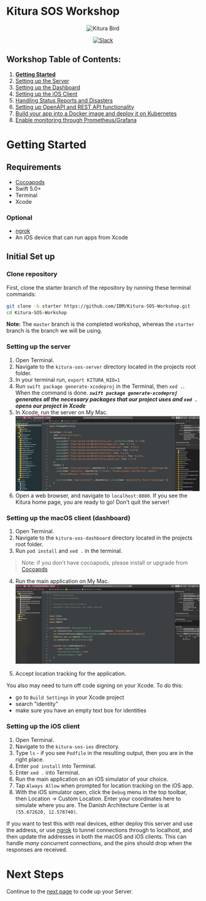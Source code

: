 # Kitura SOS Workshop

<p align="center">
<img src="https://www.ibm.com/cloud-computing/bluemix/sites/default/files/assets/page/catalog-swift.svg" width="120" alt="Kitura Bird">
</p>

<p align="center">
<a href= "http://swift-at-ibm-slack.mybluemix.net/">
    <img src="http://swift-at-ibm-slack.mybluemix.net/badge.svg"  alt="Slack">
</a>
</p>

## Workshop Table of Contents:

1. **[Getting Started](./01-GettingStarted.md)**
2. [Setting up the Server](./02-ServerSetUp.md)
3. [Setting up the Dashboard](./03-DashboardSetUp.md)
4. [Setting up the iOS Client](./04-iOSSetUp.md)
5. [Handling Status Reports and Disasters](./05-StatusReportsAndDisasters.md)
6. [Setting up OpenAPI and REST API functionality](./06-OpenAndRESTAPI.md)
7. [Build your app into a Docker image and deploy it on Kubernetes](./07-DockerAndKubernetes.md)
8. [Enable monitoring through Prometheus/Grafana](./08-PrometheusAndGrafana.md)

# Getting Started

## Requirements

- [Cocoapods](https://cocoapods.org)
- Swift 5.0+
- Terminal
- Xcode

### Optional

- [ngrok](https://ngrok.com/)
- An iOS device that can run apps from Xcode

## Initial Set up

### Clone repository

First, clone the starter branch of the repository by running these terminal commands:

```bash
git clone -b starter https://github.com/IBM/Kitura-SOS-Workshop.git
cd Kitura-SOS-Workshop
```

**Note:** The `master` branch is the completed workshop, whereas the `starter` branch is the branch we will be using.

### Setting up the server

1. Open Terminal.
2. Navigate to the `kitura-sos-server` directory located in the projects root folder.
3. In your terminal run,  `export KITURA_NIO=1`
4. Run `swift package generate-xcodeproj` in the Terminal, then `xed .`. When the command is done. ***`swift package generate-xcodeproj` generates all the necessary packages that our project uses and `xed .` opens our project in Xcode***
5. In Xcode, run the server on My Mac.
![Run on my mac](docs/sources/images/run-mac.png)
6. Open a web browser, and navigate to `localhost:8080`. If you see the Kitura home page, you are ready to go! Don't quit the server!

### Setting up the macOS client (dashboard)

1. Open Terminal.
2. Navigate to the `kitura-sos-dashboard` directory located in the projects root folder.
3. Run `pod install` and  `xed .` in the terminal.

> Note: if you don't have cocoapods, please install or upgrade from  [Cocoapds](https://cocoapods.org/)

4. Run the main application on My Mac.
![Run on my mac](docs/sources/images/run-dashboard.png)

5. Accept location tracking for the application.

You also may need to turn off code signing on your Xcode. To do this:

- go to `Build Settings` in your Xcode project
- search "identity"
- make sure you have an empty text box for identities

### Setting up the iOS client

1. Open Terminal.
2. Navigate to the `kitura-sos-ios` directory.
3. Type `ls` - if you see `Podfile` in the resulting output, then you are in the right place.
4. Enter `pod install` into Terminal.
5. Enter `xed .` into Terminal.
6. Run the main application on an iOS simulator of your choice.
7. Tap `Always Allow` when prompted for location tracking on the iOS app.
8. With the iOS simulator open, click the `Debug` menu in the top toolbar, then Location -> Custom Location. Enter your coordinates here to simulate where you are. The Danish Architecture Center is at `(55.672620, 12.578740)`.

If you want to test this with real devices, either deploy this server and use the address, or use [ngrok](https://ngrok.com) to tunnel connections through to localhost, and then update the addresses in both the macOS and iOS clients. This can handle *many* concurrent connections, and the pins should drop when the responses are received.

# Next Steps

Continue to the [next page](./02-ServerSetUp.md) to code up your Server.
